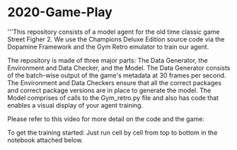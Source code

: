 # 2020-Game-Play

'''This repository consists of a model agent for the old time classic game Street Figher 2. 
We use the Champions Deluxe Edition source code via the Dopamine Framework and the Gym Retro emulator to train our agent.

The repository is made of three major parts: The Data Generator, the Environment and Data Checker, and the Model.
The Data Generator consists of the batch-wise output of the game's metadata at 30 frames per second.
The Environment and Data Checkers ensure that all the correct packages and correct package versions are in place to generate the model. 
The Model comprises of calls to the Gym_retro.py file and also has code that enables a visual display of your agent training. 

Please refer to this video for more detail on the code and the game:
<Insert YouTube video>
  
To get the training started:
  Just run cell by cell from top to bottom in the notebook attached below. 
  
  <Insert Citations>
  

